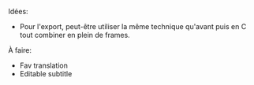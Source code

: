 Idées:

- Pour l'export, peut-être utiliser la même technique qu'avant puis en C tout combiner en plein de frames.

À faire:

- Fav translation
- Editable subtitle
